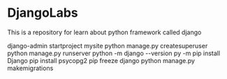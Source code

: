 # DjangoLabs
This is a repository for learn about python framework called django


django-admin startproject mysite
python manage.py createsuperuser
python manage.py runserver
python -m django --version
py -m pip install Django
pip install psycopg2
pip freeze django
python manage.py makemigrations